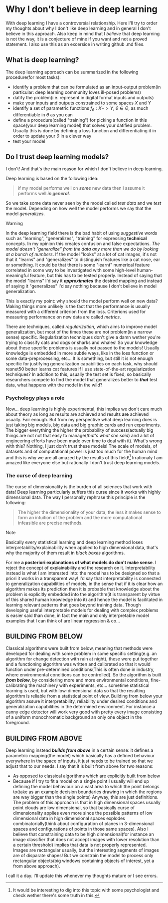 # Why I don't believe in deep learning

With deep learning I have a controversial relationship. Here I'll try to order my thoughts about why I don't like deep learning and
in general I don't believe in this approach. Also keep in mind that I _believe_ that deep learning is not the way, it is a conjecture of mine if you want and not a proved statement. I also use this as an excersice in writing github .md files.

## What is deep learning?
The deep learning approach can be summarized in the following procedure(for most tasks):
- identify a problem that can be formulated as an input-output problem(in particular: deep learning community loves ill-posed problems)
- datify the problem(i.e. represent in digital format inputs and outputs)
- make your inputs and outputs constrained to some spaces $X$ and $Y$
- identify a set of parametric functions $f_{\theta}: X -> Y$, $\theta \in \Theta$, as much differentiable in $\theta$ as you can
- define a procedure(called "training") for picking a function in this space(your deep learning model) that solves your datified problem. Usually this is done by defining a loss function and differentiating it in order to update your $\theta$ in a clever way
- test your model

## Do I trust deep learning models?
I don't! And that's the main reason for which I don't believe in deep learning.

Deep learning is based on the following idea:
> if my model performs well on ***some*** new data then I assume it performs well ***in general***.

So we take some data never seen by the model called *test data* and we *test* the model. Depending on how well the model performs we say that the model *generalizes*.

> [!WARNING]
> In the deep learning field there is the bad habit of using *suggestive* words such as "learning", "generalizes", "training" for expressing **technical** concepts. In my opinion this creates confusion and false expectations. *The model doesn't "generalize" from the data any more than we do by looking at a bunch of numbers*. If the model "looks" at a lot of cat images, it's not that it "learns" and "generalizes" to distinguish features like a cat nose, ear or something. It could be that there is some "learnt" numerical feature correlated in some way to be investigated with some high-level human-meaningful feature, but this has to be tested properly. Instead of saying that the model "learns" I'd say it ***approximates*** the desired mapping and instead of saying it "generalizes" I'd say nothing because I don't believe in model generalization.

This is exactly my point: why should the model perform well on new data? Making things more unlikely is the fact that the performance is usually measured with a different criterion from the loss. Criterions used for measuring performance on new data are called *metrics*.

There are techniques, called *regularization*, which aims to improve model generalization, but most of the times these are not problem(in a narrow sense) specific. Regularization techniques don't give a damn wether you're trying to classify cats and dogs or sharks and whales! So your knowledge about these specific problems is usually not passed to the models! Usually knowledge is embedded in more subtle ways, like in the loss function or some data-preprocessing, etc... It is something, but still it is not enough specific for justifying generalization capabilities on each task, why should resnet50 better learns cat features if I use state-of-the-art regularization techniques? In addition to this, usually the test set is fixed, so basically researchers compete to find the model that generalizes better to ***that*** test data, what happens with the model in the wild?

### Psychology plays a role
Now... deep learning is highly experimental, this implies we don't care much about theory as long as results are achieved and results **are** achieved usually. Fair enough. But from my perspective what deep learning does is just taking big models, big data and big graphic cards and run experiments. The bigger everything the higher the probability of success(actually big things are not not that easy to manage(*that's what she said*) and a lot of engineering efforts have been made over time to deal with it). What's wrong with this? Nothing, I just don't trust these models! The scale of models, of datasets and of computational power is just too much for the human mind and this is why we are all amazed by the results of this field![^1]
Irrationaly I am amazed like everyone else but rationally I don't trust deep learning models.

[^1]: It would be interesting to dig into this topic with some psychologist and check wether there's some truth in this.



### The curse of deep learning
The curse of dimensionality is the burden of all sciences that work with data! Deep learning particularly suffers this curse since it works with highly dimensional data.
The way I personally rephrase this principle is the following:
> The higher the dimensionality of your data, the less it makes sense to form an intuition of the problem and the more computational infeasible are precise methods.

> [!NOTE]
> Basically every statistical learning and deep learning method loses interpretability/explainability when applied to high dimensional data, that's why the majority of them result in *black boxes* algorithms.

For me **a posteriori explanations of what models do don't make sense**. I reject the concept of ~~explainability~~ and the research on it. Interpretability instead is what I am interested into: the model has to be designed so that a priori it works in a transparent way! I'd say that interpretability is connected to generalization capabilities of models, in the sense that if it is clear how an algorithm makes its prediction then it is probable that knowledge about the problem is explicitly embedded into the algorithm(it is transparent by virtue of this shared human knowledge into it) and hence the model is facilitated in learning relevant patterns that goes beyond training data. Though developing useful interpretable models for dealing with complex problems is easier said than done, in fact the main and only interpretable model examples that I can think of are linear regression & co...


## BUILDING FROM BELOW
Classical algorithms were built from below, meaning that methods were developed for dealing with some problem in some specific setting(e.g. an algorithm for change detection with rain at night), these were put together and a functioning algorithm was written and calibrated so that it would function under pre-determined conditions(This is often done in industry, where environmental conditions can be controlled). So the algorithm is built ***from below***, by considering more and more environmental conditions, fine-calibrating the machinery with experiments, etc... sometime statistical learning is used, but with low-dimensional data so that the resulting algorithm is reliable from a statistical point of view.
Building from below your algorithm assure it interpretability, reliability under desired conditions and generalization capabilities in the determined environment. For instance a canny edge detector will work very good with pretty every image consisting of a uniform monochromatic background an only one object in the foreground.

## BUILDING FROM ABOVE
Deep learning instead ***builds from above*** in a certain sense: it defines a parametric mapping(the model) which basically has a defined behaviour everywhere in the space of inputs, it just needs to be trained so that we adjust that to our needs. I say that it is built from above for two reasons:
- As opposed to classical algorithms which are explicitly built from below
- Because if I try to fit a model on a single point I usually will end up defining the model behaviour on a vast area to which the point belongs to(take as an example decision boundaries drawing in which the regions are way bigger than the single points)
Anyway, this are just definitions. The problem of this approach is that in high dimensional spaces usually point clouds are low dimensional, so that basically curse of dimensionality applies even more since the possible patterns of low dimensional data in high dimensional spaces explodes combinatorially(think about configuration of planes in 3-dimensional spaces and configurations of points in those same spaces). Also I believe that constraining data to be high dimensional(for instance an image classifier that does not accept images with lower resolution than a certain threshold) implies that data is not properly represented. Images are rectangular usually, but the interesting segments of images are of disparate shapes! But we constrain the model to process only rectangular objects(big windows containing objects of interest, yet a from above approach).

I call it a day.
I'll update this whenever my thoughts mature or I see errors.
